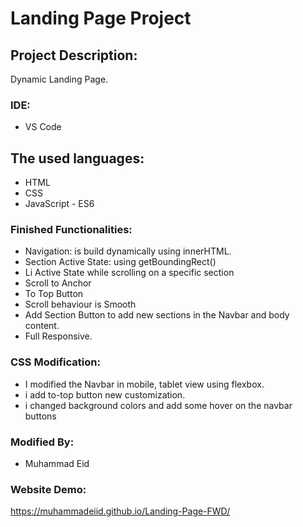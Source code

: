# Landing Page Project

## Project Description:
Dynamic Landing Page.

### IDE:
- VS Code

## The used languages:
- HTML
- CSS
- JavaScript - ES6

### Finished Functionalities:
- Navigation: is build dynamically using innerHTML.
- Section Active State: using getBoundingRect()
- Li Active State while scrolling on a specific section
- Scroll to Anchor
- To Top Button
- Scroll behaviour is Smooth
- Add Section Button to add new sections in the Navbar and body content.
- Full Responsive.

### CSS Modification:
- I modified the Navbar in mobile, tablet view using flexbox.
- i add to-top button new customization.
- i changed background colors and add some hover on the navbar buttons

### Modified By:
- Muhammad Eid

### Website Demo:
https://muhammadeiid.github.io/Landing-Page-FWD/
